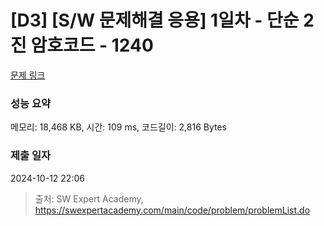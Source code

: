 # [D3] [S/W 문제해결 응용] 1일차 - 단순 2진 암호코드 - 1240 

[문제 링크](https://swexpertacademy.com/main/code/problem/problemDetail.do?contestProbId=AV15FZuqAL4CFAYD) 

### 성능 요약

메모리: 18,468 KB, 시간: 109 ms, 코드길이: 2,816 Bytes

### 제출 일자

2024-10-12 22:06



> 출처: SW Expert Academy, https://swexpertacademy.com/main/code/problem/problemList.do